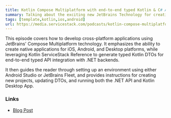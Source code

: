 ```yaml
---
title: Kotlin Compose Multiplatform with end-to-end typed Kotlin & C# APIs
summary: Talking about the exciting new JetBrains Technology for creating native Mobile, Desktop and Web Apps
tags: [template,kotlin,ios,android]
url: https://media.servicestack.com/podcasts/kotlin-compose-multiplatform.mp3
---
```


This episode covers how to develop cross-platform applications using JetBrains' Compose 
Multiplatform technology. It emphasizes the ability to create native applications for iOS, Android, 
and Desktop platforms, while leveraging Kotlin ServiceStack Reference to generate typed Kotlin DTOs 
for end-to-end typed API integration with .NET backends. 

It then guides the reader through setting up an environment using either Android Studio 
or JetBrains Fleet, and provides instructions for creating new projects, updating DTOs, 
and running both the .NET API and Kotlin Desktop App.

### Links

- [Blog Post](/posts/kotlin-compose-multiplatform)